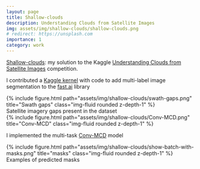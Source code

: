 ```yaml
---
layout: page
title: Shallow-clouds
description: Understanding Clouds from Satellite Images
img: assets/img/shallow-clouds/shallow-clouds.png
# redirect: https://unsplash.com
importance: 1
category: work
---
```


[Shallow-clouds](https://gitlab.com/alt250/shallow-clouds): my solution to the Kaggle [Understanding Clouds from Satellite Images](https://www.kaggle.com/c/understanding_cloud_organization) competition.

I contributed a [Kaggle kernel](https://www.kaggle.com/alt250/multi-label-segmentation-using-fastai) with code to add multi-label image segmentation to the [fast.ai](https://docs.fast.ai) library

<div class="row">
    <div class="col-sm mt-3 mt-md-0">
        {% include figure.html path="assets/img/shallow-clouds/swath-gaps.png" title="Swath gaps" class="img-fluid rounded z-depth-1" %}
    </div>
</div>
<div class="caption">
    Satellite imagery gaps present in the dataset
</div>

<div class="row">
    <div class="col-sm mt-3 mt-md-0">
        {% include figure.html path="assets/img/shallow-clouds/Conv-MCD.png" title="Conv-MCD" class="img-fluid rounded z-depth-1" %}
    </div>
</div>

I implemented the multi-task [Conv-MCD](https://arxiv.org/abs/1908.05311) model

<div class="row">
    <div class="col-sm mt-3 mt-md-0">
        {% include figure.html path="assets/img/shallow-clouds/show-batch-with-masks.png" title="masks" class="img-fluid rounded z-depth-1" %}
    </div>
</div>
<div class="caption">
    Examples of predicted masks
</div>
